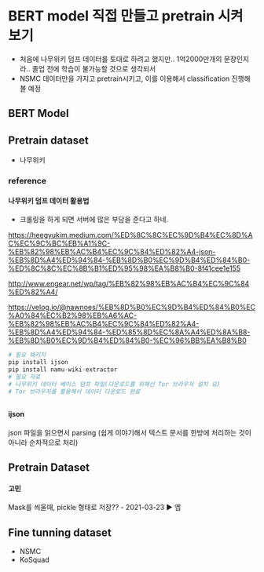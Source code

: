 # BERT model 직접 만들고 pretrain 시켜보기
- 처음에 나무위키 덤프 데이터를 토대로 하려고 했지만.. 1억2000만개의 문장인지라.. 졸업 전에 학습이 불가능할 것으로 생각되서
- NSMC 데이터만을 가지고 pretrain시키고, 이를 이용해서 classification 진행해볼 예정


## BERT Model

## Pretrain dataset

- 나무위키

### reference

#### 나무위키 덤프 데이터 활용법

- 크롤링을 하게 되면 서버에 많은 부담을 준다고 하네.

https://heegyukim.medium.com/%ED%8C%8C%EC%9D%B4%EC%8D%AC%EC%9C%BC%EB%A1%9C-%EB%82%98%EB%AC%B4%EC%9C%84%ED%82%A4-json-%EB%8D%A4%ED%94%84-%EB%8D%B0%EC%9D%B4%ED%84%B0-%ED%8C%8C%EC%8B%B1%ED%95%98%EA%B8%B0-8f41cee1e155

http://www.engear.net/wp/tag/%EB%82%98%EB%AC%B4%EC%9C%84%ED%82%A4/

https://velog.io/@nawnoes/%EB%8D%B0%EC%9D%B4%ED%84%B0%EC%A0%84%EC%B2%98%EB%A6%AC-%EB%82%98%EB%AC%B4%EC%9C%84%ED%82%A4-%EB%8D%A4%ED%94%84-%ED%85%8D%EC%8A%A4%ED%8A%B8-%EB%8D%B0%EC%9D%B4%ED%84%B0-%EC%96%BB%EA%B8%B0



```python
# 필요 패키지
pip install ijson
pip install namu-wiki-extractor
# 필요 자료
# 나무위키 데이터 베이스 덤프 파일(다운로드를 위해선 Tor 브라우저 설치 요)
# Tor 브라우저를 활용해서 데이터 다운로드 완료
```

## 

#### ijson

json 파일을 읽으면서 parsing (쉽게 이야기해서 텍스트 문서를 한방에 처리하는 것이 아니라 순차적으로 처리)

## Pretrain Dataset

#### 고민

Mask를 씌울때, pickle 형태로 저장?? - 2021-03-23 ▶️ 옙





## Fine tunning dataset

- NSMC
- KoSquad
